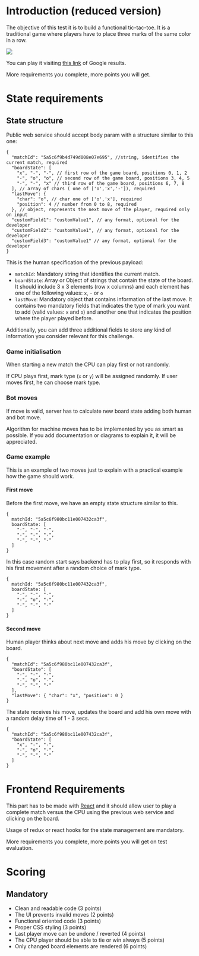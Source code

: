 # Introduction (reduced version)

The objective of this test it is to build a functional tic-tac-toe. It is a traditional game where players have to place three marks of the same color in a row.

![](http://www.gifmania.co.uk/Objects-Animated-Gifs/Animated-Toys/Board-Games/Tic-Tac-Toe/Neon-Tic-Tac-Toe-89376.gif)

You can play it visiting [this link](https://www.google.com/search?q=tic+tac+toe) of Google results.

More requirements you complete, more points you will get.

# State requirements


## State structure

Public web service should accept body param with a structure similar to this one:

```
{
  "matchId": "5a5c6f9b4d749d008e07e695", //string, identifies the current match, required
  "boardState": [
    "x", "-", "-", // first row of the game board, positions 0, 1, 2
    "-", "o", "o", // second row of the game board, positions 3, 4, 5
    "-", "-", "x" // third row of the game board, positions 6, 7, 8
  ], // array of chars ( one of ['o','x','-']), required
  "lastMove": {
    "char": "o", // char one of ['o','x'], required
    "position": 4 // number from 0 to 8, required 
  }, // object, represents the next move of the player, required only on input
  "customField1": "customValue1", // any format, optional for the developer
  "customField2": "customValue1", // any format, optional for the developer
  "customField3": "customValue1" // any format, optional for the developer
}
```

This is the human specification of the previous payload:

* `matchId`: Mandatory string that identifies the current match.
* `boardState`: Array or Object of strings that contain the state of the board. It should include 3 x 3 elements (row x columns) and each element has one of the following values: `x`, `-` or `o`
* `lastMove`: Mandatory object that contains information of the last move. It contains two mandatory fields that indicates the type of mark you want to add (valid values: `x` and `o`) and another one that indicates the position where the player played before.


Additionally, you can add three additional fields to store any kind of information you consider relevant for this challenge.

### Game initialisation

When starting a new match the CPU can play first or not randomly.

If CPU plays first, mark type (`x` or `y`) will be assigned randomly. If user moves first, he can choose mark type.

### Bot moves

If move is valid, server has to calculate new board state adding both human and bot move.

Algorithm for machine moves has to be implemented by you as smart as possible. If you add documentation or diagrams to explain it, it will be appreciated.

### Game example

This is an example of two moves just to explain with a practical example how the game should work.

#### First move

Before the first move, we have an empty state structure similar to this.

```
{
  matchId: "5a5c6f980bc11e007432ca3f",
  boardState: [
    "-", "-", "-",
    "-", "-", "-",
    "-", "-", "-"
  ]
}
```

In this case random start says backend has to play first, so it responds with his first movement after a random choice of mark type.

```
{
  matchId: "5a5c6f980bc11e007432ca3f",
  boardState: [
    "-", "-", "-",
    "-", "o", "-",
    "-", "-", "-"
  ]
}
```

#### Second move

Human player thinks about next move and adds his move by clicking on the board.

```
{
  "matchId": "5a5c6f980bc11e007432ca3f",
  "boardState": [
    "-", "-", "-",
    "-", "o", "-",
    "-", "-", "-"
  ],
  "lastMove": { "char": "x", "position": 0 }
}
```

The state receives his move, updates the board and add his own move with a random delay time of 1 - 3 secs.
```
{
  "matchId": "5a5c6f980bc11e007432ca3f",
  "boardState": [
    "x", "-", "-",
    "-", "o", "-",
    "-", "-", "-"
  ]
}
```

# Frontend Requirements

This part has to be made with [React](https://reactjs.org/) and it should allow user to play a complete match versus the CPU using the previous web service and clicking on the board.

Usage of redux or react hooks for the state management are mandatory.

More requirements you complete, more points you will get on test evaluation.

# Scoring

## Mandatory

- Clean and readable code (3 points)
- The UI prevents invalid moves (2 points)
- Functional oriented code (3 points)
- Proper CSS styling (3 points)
- Last player move can be undone / reverted (4 points)
- The CPU player should be able to tie or win always (5 points)
- Only changed board elements are rendered (6 points)
